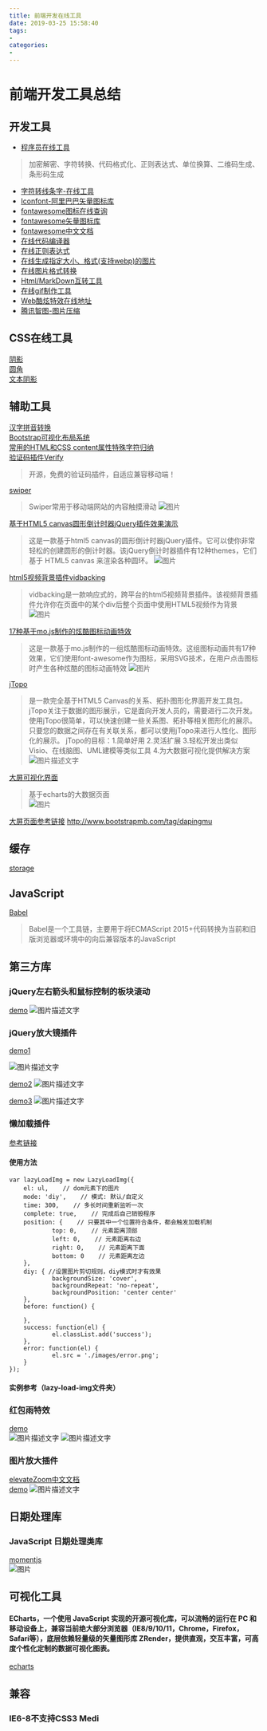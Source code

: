 ```yaml
---
title: 前端开发在线工具
date: 2019-03-25 15:58:40
tags: 
- 
categories: 
- 
---
```



<!-- more -->
# 前端开发工具总结

## 开发工具
* [程序员在线工具](http://www.ofmonkey.com/)
> 加密解密、字符转换、代码格式化、正则表达式、单位换算、二维码生成、条形码生成		

* [字符转线条字-在线工具](http://www.bejson.com/convert/str2img/)  
* [Iconfont-阿里巴巴矢量图标库](https://www.iconfont.cn/)	
* [fontawesome图标在线查询](http://www.bejson.com/ui/fontawesome/)	
* [fontawesome矢量图标库](https://fontawesome.com/icons?from=io)	
* [fontawesome中文文档](http://www.fontawesome.com.cn/)	
* [在线代码编译器](http://www.bejson.com/pages/cooleditor/)	
* [在线正则表达式](http://tool.chinaz.com/tools/regexgenerate/)	
* [在线生成指定大小、格式(支持webp)的图片](http://www.bejson.com/ui/imagehandler/)	
* [在线图片格式转换](http://www.bejson.com/convert/picture_format/)	
* [Html/MarkDown互转工具](http://www.bejson.com/convert/html2markdown/)	
* [在线gif制作工具](http://www.matools.com/gif)
* [Web酷炫特效在线地址](http://gnipbao.github.io/h5-test/menu.html)
* [腾讯智图-图片压缩](http://zhitu.isux.us/)

## CSS在线工具
[阴影](https://testdrive-archive.azurewebsites.net/Graphics/hands-on-css3/hands-on_box-shadow.htm)	
[圆角](https://testdrive-archive.azurewebsites.net/Graphics/hands-on-css3/hands-on_box-shadow.htm)	
[文本阴影](https://testdrive-archive.azurewebsites.net/Graphics/hands-on-css3/hands-on_box-shadow.htm)	

## 辅助工具
[汉字拼音转换](https://www.npmjs.com/package/pinyin)	
[Bootstrap可视化布局系统](http://www.bootcss.com/p/layoutit/)	
[常用的HTML和CSS content属性特殊字符归纳](https://blog.csdn.net/zx562602419/article/details/81020342)	
[验证码插件Verify](https://veui.net/)  
> 开源，免费的验证码插件，自适应兼容移动端！			

[swiper](https://2.swiper.com.cn/)		
> Swiper常用于移动端网站的内容触摸滑动
> ![图片](swiper.png)

[基于HTML5 canvas圆形倒计时器jQuery插件效果演示](http://www.htmleaf.com/Demo/201502111367.html)
> 这是一款基于html5 canvas的圆形倒计时器jQuery插件。它可以使你非常轻松的创建圆形的倒计时器。该jQuery倒计时器插件有12种themes，它们基于 HTML5 canvas 来渲染各种圆环。
> ![图片](time.png)

[html5视频背景插件vidbacking](http://demo.htmleaf.com/1707/201707251501/index.html)
> vidbacking是一款响应式的，跨平台的html5视频背景插件。该视频背景插件允许你在页面中的某个div后整个页面中使用HTML5视频作为背景
> ![图片](vidbacking.png)

[17种基于mo.js制作的炫酷图标动画特效](http://www.htmleaf.com/html5/SVG/201602243142.html)
> 这是一款基于mo.js制作的一组炫酷图标动画特效。这组图标动画共有17种效果，它们使用font-awesome作为图标，采用SVG技术，在用户点击图标时产生各种炫酷的图标动画特效
> ![图片](mo.png)

[jTopo](http://www.jtopo.com/index.html)
> 是一款完全基于HTML5 Canvas的关系、拓扑图形化界面开发工具包。
> jTopo关注于数据的图形展示，它是面向开发人员的，需要进行二次开发。
> 使用jTopo很简单，可以快速创建一些关系图、拓扑等相关图形化的展示。只要您的数据之间存在有关联关系，都可以使用jTopo来进行人性化、图形化的展示。
> jTopo的目标：1.简单好用 2.灵活扩展 3.轻松开发出类似Visio、在线脑图、UML建模等类似工具 4.为大数据可视化提供解决方案  
![图片描述文字](jTopo_demo_img.png)

[大屏可视化界面](http://www.jq22.com/yanshi21708)	
> 基于echarts的大数据页面	
> ![图片](http://assets.jq22.com/plugin/2019-06-09-16-38-05.png)

[大屏页面参考链接](http://www.bootstrapmb.com/tag/dapingmu) http://www.bootstrapmb.com/tag/dapingmu
## 缓存	
[storage](https://github.com/ustbhuangyi/storage)	

## JavaScript
[Babel](https://babeljs.io/docs/en/)	
>Babel是一个工具链，主要用于将ECMAScript 2015+代码转换为当前和旧版浏览器或环境中的向后兼容版本的JavaScript		

## 第三方库
### jQuery左右箭头和鼠标控制的板块滚动
[demo](http://www.jq22.com/demo/jQuery-hk-150407214616/)
![图片描述文字](leftrightMove.png)

### jQuery放大镜插件  		
[demo1](http://www.jq22.com/demo/demo2jQzoom-141021091548/)
		
![图片描述文字](fangdajing.png)
  		
[demo2](http://www.jq22.com/demo/jQuery-Zoom20160322/)
![图片描述文字](fangdajing2.png)

[demo3](http://www.jq22.com/demo/jQueryJpg201708110048/)
![图片描述文字](fangdajing3.png)	

### 懒加载插件
[参考链接](https://www.npmjs.com/package/lazy-load-img)
#### 使用方法
```
var lazyLoadImg = new LazyLoadImg({
	el: ul,    // dom元素下的图片
	mode: 'diy',    // 模式: 默认/自定义
	time: 300,    // 多长时间重新监听一次
	complete: true,    // 完成后自己销毁程序
	position: {    // 只要其中一个位置符合条件，都会触发加载机制
			top: 0,    // 元素距离顶部
			left: 0,    // 元素距离右边
			right: 0,    // 元素距离下面
			bottom: 0    // 元素距离左边
	},
	diy: { //设置图片剪切规则，diy模式时才有效果
			backgroundSize: 'cover',
			backgroundRepeat: 'no-repeat',
			backgroundPosition: 'center center'
	},
	before: function() {

	},
	success: function(el) {
			el.classList.add('success');
	},
	error: function(el) {
			el.src = './images/error.png';
	}
});
```
#### 实例参考（lazy-load-img文件夹）
### 红包雨特效		
[demo](http://www.jq22.com/demo/jqueryhby201811150953/)		
![图片描述文字](hongbao1.png)
![图片描述文字](hongbao.png)
### 图片放大插件		
[elevateZoom中文文档](https://www.myfreax.com/elevatezoom-image-zoom/)  
[demo](https://demo.demohuo.top/jquery/5/521/demo/)
![图片描述文字](imgsuofang.png)

## 日期处理库
### JavaScript 日期处理类库
[momentjs](http://momentjs.cn/)		
![图片](momentjs.png)		

## 可视化工具		
#### ECharts，一个使用 JavaScript 实现的开源可视化库，可以流畅的运行在 PC 和移动设备上，兼容当前绝大部分浏览器（IE8/9/10/11，Chrome，Firefox，Safari等），底层依赖轻量级的矢量图形库 ZRender，提供直观，交互丰富，可高度个性化定制的数据可视化图表。
[echarts](https://www.echartsjs.com/index.html)
## 兼容
### IE6-8不支持CSS3 Medi
